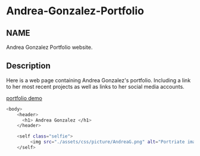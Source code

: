 # Andrea-Gonzalez-Portfolio
## NAME
Andrea Gonzalez Portfolio website.

## Description

 Here is a web page containing Andrea Gonzalez's portfolio. Including a link to her most recent projects as well as links to her social media accounts. 

[portfolio demo](https://h3yj4yy.github.io/Andrea-Gonzalez-Portfolio/) 

```bash
<body>
    <header>
      <h1> Andrea Gonzalez </h1>       
    </header>

    <self class="selfie">
         <img src="./assets/css/picture/AndreaG.png" alt="Portriate image of Andrea Gonzalez" />
    </self> 
```
